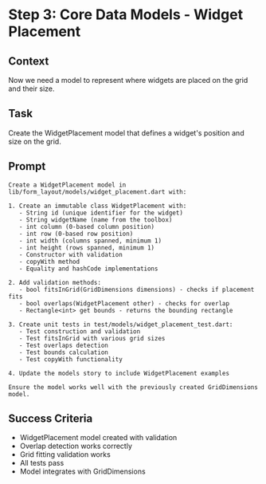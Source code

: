 # Step 3: Core Data Models - Widget Placement

## Context
Now we need a model to represent where widgets are placed on the grid and their size.

## Task
Create the WidgetPlacement model that defines a widget's position and size on the grid.

## Prompt
```text
Create a WidgetPlacement model in lib/form_layout/models/widget_placement.dart with:

1. Create an immutable class WidgetPlacement with:
   - String id (unique identifier for the widget)
   - String widgetName (name from the toolbox)
   - int column (0-based column position)
   - int row (0-based row position)
   - int width (columns spanned, minimum 1)
   - int height (rows spanned, minimum 1)
   - Constructor with validation
   - copyWith method
   - Equality and hashCode implementations

2. Add validation methods:
   - bool fitsInGrid(GridDimensions dimensions) - checks if placement fits
   - bool overlaps(WidgetPlacement other) - checks for overlap
   - Rectangle<int> get bounds - returns the bounding rectangle

3. Create unit tests in test/models/widget_placement_test.dart:
   - Test construction and validation
   - Test fitsInGrid with various grid sizes
   - Test overlaps detection
   - Test bounds calculation
   - Test copyWith functionality

4. Update the models story to include WidgetPlacement examples

Ensure the model works well with the previously created GridDimensions model.
```

## Success Criteria
- WidgetPlacement model created with validation
- Overlap detection works correctly
- Grid fitting validation works
- All tests pass
- Model integrates with GridDimensions